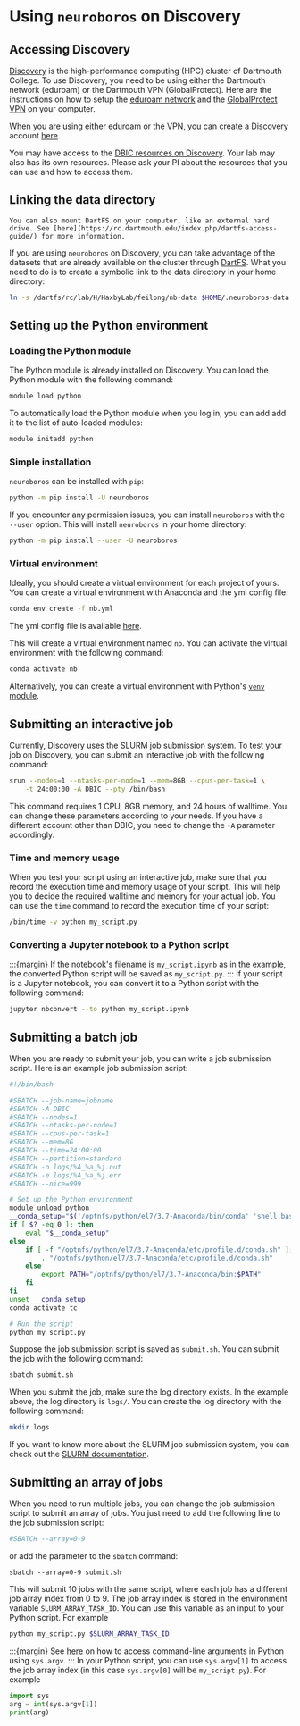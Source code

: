 # Using `neuroboros` on Discovery

## Accessing Discovery

[Discovery](https://rc.dartmouth.edu/index.php/discovery-overview/) is the high-performance computing (HPC) cluster of Dartmouth College. 
To use Discovery, you need to be using either the Dartmouth network (eduroam) or the Dartmouth VPN (GlobalProtect).
Here are the instructions on how to setup the [eduroam network](https://services.dartmouth.edu/TDClient/1806/Portal/KB/ArticleDet?ID=64684) and the [GlobalProtect VPN](https://services.dartmouth.edu/TDClient/1806/Portal/KB/ArticleDet?ID=72395) on your computer.

When you are using either eduroam or the VPN, you can create a Discovery account [here](https://dashboard.dartmouth.edu/research/hpc_account).

You may have access to the [DBIC resources on Discovery](https://www.dartmouth.edu/dbic/research_infrastructure/discovery.html). Your lab may also has its own resources. Please ask your PI about the resources that you can use and how to access them.

## Linking the data directory

```{margin}
You can also mount DartFS on your computer, like an external hard drive. See [here](https://rc.dartmouth.edu/index.php/dartfs-access-guide/) for more information.
```

If you are using `neuroboros` on Discovery, you can take advantage of the datasets that are already available on the cluster through [DartFS](https://rc.dartmouth.edu/index.php/draft/data-storage-dartfs/). What you need to do is to create a symbolic link to the data directory in your home directory:

```bash
ln -s /dartfs/rc/lab/H/HaxbyLab/feilong/nb-data $HOME/.neuroboros-data
```

## Setting up the Python environment

### Loading the Python module
The Python module is already installed on Discovery. You can load the Python module with the following command:
```bash
module load python
```

To automatically load the Python module when you log in, you can add add it to the list of auto-loaded modules:
```bash
module initadd python
```

### Simple installation

`neuroboros` can be installed with `pip`:
```bash
python -m pip install -U neuroboros
```

If you encounter any permission issues, you can install `neuroboros` with the `--user` option. This will install `neuroboros` in your home directory:
```bash
python -m pip install --user -U neuroboros
```

### Virtual environment

Ideally, you should create a virtual environment for each project of yours. You can create a virtual environment with Anaconda and the yml config file:
```bash
conda env create -f nb.yml
```

The yml config file is available [here](nb.yml).

This will create a virtual environment named `nb`. You can activate the virtual environment with the following command:
```bash
conda activate nb
```

Alternatively, you can create a virtual environment with Python's [`venv` module](https://docs.python.org/3/library/venv.html).

## Submitting an interactive job

Currently, Discovery uses the SLURM job submission system. To test your job on Discovery, you can submit an interactive job with the following command:
```bash
srun --nodes=1 --ntasks-per-node=1 --mem=8GB --cpus-per-task=1 \
    -t 24:00:00 -A DBIC --pty /bin/bash
```

This command requires 1 CPU, 8GB memory, and 24 hours of walltime. You can change these parameters according to your needs.
If you have a different account other than DBIC, you need to change the `-A` parameter accordingly.

### Time and memory usage

When you test your script using an interactive job, make sure that you record the execution time and memory usage of your script. This will help you to decide the required walltime and memory for your actual job. You can use the `time` command to record the execution time of your script:
```bash
/bin/time -v python my_script.py
```

### Converting a Jupyter notebook to a Python script

:::{margin}
If the notebook's filename is `my_script.ipynb` as in the example, the converted Python script will be saved as `my_script.py`.
:::
If your script is a Jupyter notebook, you can convert it to a Python script with the following command:
```bash
jupyter nbconvert --to python my_script.ipynb
```

## Submitting a batch job

When you are ready to submit your job, you can write a job submission script. Here is an example job submission script:

```bash
#!/bin/bash

#SBATCH --job-name=jobname
#SBATCH -A DBIC
#SBATCH --nodes=1
#SBATCH --ntasks-per-node=1
#SBATCH --cpus-per-task=1
#SBATCH --mem=8G
#SBATCH --time=24:00:00
#SBATCH --partition=standard
#SBATCH -o logs/%A_%a_%j.out
#SBATCH -e logs/%A_%a_%j.err
#SBATCH --nice=999

# Set up the Python environment
module unload python
__conda_setup="$('/optnfs/python/el7/3.7-Anaconda/bin/conda' 'shell.bash' 'hook' 2> /dev/null)"
if [ $? -eq 0 ]; then
    eval "$__conda_setup"
else
    if [ -f "/optnfs/python/el7/3.7-Anaconda/etc/profile.d/conda.sh" ]; then
        . "/optnfs/python/el7/3.7-Anaconda/etc/profile.d/conda.sh"
    else
        export PATH="/optnfs/python/el7/3.7-Anaconda/bin:$PATH"
    fi
fi
unset __conda_setup
conda activate tc

# Run the script
python my_script.py
```

Suppose the job submission script is saved as `submit.sh`. You can submit the job with the following command:
```bash
sbatch submit.sh
```

When you submit the job, make sure the log directory exists. In the example above, the log directory is `logs/`. You can create the log directory with the following command:
```bash
mkdir logs
```

If you want to know more about the SLURM job submission system, you can check out the [SLURM documentation](https://slurm.schedmd.com/documentation.html).

## Submitting an array of jobs

When you need to run multiple jobs, you can change the job submission script to submit an array of jobs. You just need to add the following line to the job submission script:
```bash
#SBATCH --array=0-9
```
or add the parameter to the `sbatch` command:
```
sbatch --array=0-9 submit.sh
```

This will submit 10 jobs with the same script, where each job has a different job array index from 0 to 9. The job array index is stored in the environment variable `SLURM_ARRAY_TASK_ID`. You can use this variable as an input to your Python script. For example
```bash
python my_script.py $SLURM_ARRAY_TASK_ID
```

:::{margin}
See [here](https://docs.python.org/3/library/sys.html#sys.argv) on how to access command-line arguments in Python using `sys.argv`.
:::
In your Python script, you can use `sys.argv[1]` to access the job array index (in this case `sys.argv[0]` will be `my_script.py`). For example
```python
import sys
arg = int(sys.argv[1])
print(arg)
```
